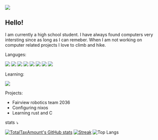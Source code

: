 ![](https://komarev.com/ghpvc/?username=TotalTaxAmount)
## Hello!
I am currently a high school student. I have always found computers very intersting since as long as I can remeber. When I am not working on computer related projects I love to climb and hike. 

Languges:
<p>
  <img src="https://img.shields.io/badge/Python-3776AB?style=for-the-badge&logo=python&logoColor=white" />
  <img src="https://img.shields.io/badge/JavaScript-D92E8A?style=for-the-badge&logo=javascript&logoColor=white" />
  <img src="https://img.shields.io/badge/HTML5-E34F26?style=for-the-badge&logo=html5&logoColor=white" />
  <img src="https://img.shields.io/badge/CSS3-0084ff?style=for-the-badge&logo=css3&logoColor=white" />
  <img src="https://img.shields.io/badge/Java-ED8B00?style=for-the-badge&logo=oracle&logoColor=white" />
  <img src="https://img.shields.io/badge/Kotlin-270296?style=for-the-badge&logo=kotlin&logoColor=white" />
  <img src="https://img.shields.io/badge/Nix-5277C3?style=for-the-badge&logo=nixos&logoColor=white" />
  <img src="https://img.shields.io/badge/Rust-ED8B00?style=for-the-badge&logo=rust&logoColor=white" />
</p>

Learning:
<p>
    <img src="https://img.shields.io/badge/C-00599C?style=for-the-badge&logo=cplusplus&logoColor=white" />
</p>
 
 Projects:
 - Fairview robotics team 2036
 - Configuring nixos
 - Learning rust and C
 
stats ⤵
 
  [![TotalTaxAmount's GitHub stats](https://github-readme-stats.vercel.app/api?username=TotalTaxAmount&show_icons=true&theme=material-palenight)](https://github.com/anuraghazra/github-readme-stats)
  [![Streak](https://github-readme-streak-stats-eight.vercel.app/?user=TotalTaxAmount&theme=material-palenight&card_width=600)](https://git.io/streak-stats)
  ![Top Langs](https://github-readme-stats.vercel.app/api/top-langs/?username=totaltaxamount&theme=material-palenight&layout=compact&exclude_repo=Graviton,Reload,dotfiles&langs_count=9)


<!---
InvisibleCatA1/InvisibleCatA1 is a ✨ special ✨ repository because its `README.md` (this file) appears on your GitHub profile.
You can click the Preview link to take a look at your changes.
--->
